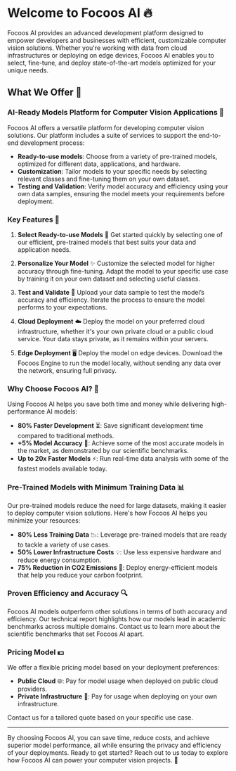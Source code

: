 # Welcome to Focoos AI 🔥

Focoos AI provides an advanced development platform designed to empower developers and businesses with efficient, customizable computer vision solutions. Whether you're working with data from cloud infrastructures or deploying on edge devices, Focoos AI enables you to select, fine-tune, and deploy state-of-the-art models optimized for your unique needs.

## What We Offer 🎯

### AI-Ready Models Platform for Computer Vision Applications 🤖

Focoos AI offers a versatile platform for developing computer vision solutions. Our platform includes a suite of services to support the end-to-end development process:

- **Ready-to-use models**: Choose from a variety of pre-trained models, optimized for different data, applications, and hardware.
- **Customization**: Tailor models to your specific needs by selecting relevant classes and fine-tuning them on your own dataset.
- **Testing and Validation**: Verify model accuracy and efficiency using your own data samples, ensuring the model meets your requirements before deployment.

### Key Features 🔑

1. **Select Ready-to-use Models** 🧩
   Get started quickly by selecting one of our efficient, pre-trained models that best suits your data and application needs.

2. **Personalize Your Model** ✨
   Customize the selected model for higher accuracy through fine-tuning. Adapt the model to your specific use case by training it on your own dataset and selecting useful classes.

3. **Test and Validate** 🧪
   Upload your data sample to test the model’s accuracy and efficiency. Iterate the process to ensure the model performs to your expectations.

4. **Cloud Deployment** ☁️
   Deploy the model on your preferred cloud infrastructure, whether it's your own private cloud or a public cloud service. Your data stays private, as it remains within your servers.

5. **Edge Deployment** 🖥️
   Deploy the model on edge devices. Download the Focoos Engine to run the model locally, without sending any data over the network, ensuring full privacy.

### Why Choose Focoos AI? 🤩

Using Focoos AI helps you save both time and money while delivering high-performance AI models:

- **80% Faster Development** ⏳: Save significant development time compared to traditional methods.
- **+5% Model Accuracy** 🎯: Achieve some of the most accurate models in the market, as demonstrated by our scientific benchmarks.
- **Up to 20x Faster Models** ⚡: Run real-time data analysis with some of the fastest models available today.

### Pre-Trained Models with Minimum Training Data 📊

Our pre-trained models reduce the need for large datasets, making it easier to deploy computer vision solutions. Here's how Focoos AI helps you minimize your resources:

- **80% Less Training Data** 📉: Leverage pre-trained models that are ready to tackle a variety of use cases.
- **50% Lower Infrastructure Costs** 💡: Use less expensive hardware and reduce energy consumption.
- **75% Reduction in CO2 Emissions** 🌱: Deploy energy-efficient models that help you reduce your carbon footprint.

### Proven Efficiency and Accuracy 🔍

Focoos AI models outperform other solutions in terms of both accuracy and efficiency. Our technical report highlights how our models lead in academic benchmarks across multiple domains. Contact us to learn more about the scientific benchmarks that set Focoos AI apart.

### Pricing Model 💵

We offer a flexible pricing model based on your deployment preferences:

- **Public Cloud** 🌐: Pay for model usage when deployed on public cloud providers.
- **Private Infrastructure** 🏢: Pay for usage when deploying on your own infrastructure.

Contact us for a tailored quote based on your specific use case.

---

By choosing Focoos AI, you can save time, reduce costs, and achieve superior model performance, all while ensuring the privacy and efficiency of your deployments. Ready to get started? Reach out to us today to explore how Focoos AI can power your computer vision projects. 🚀
